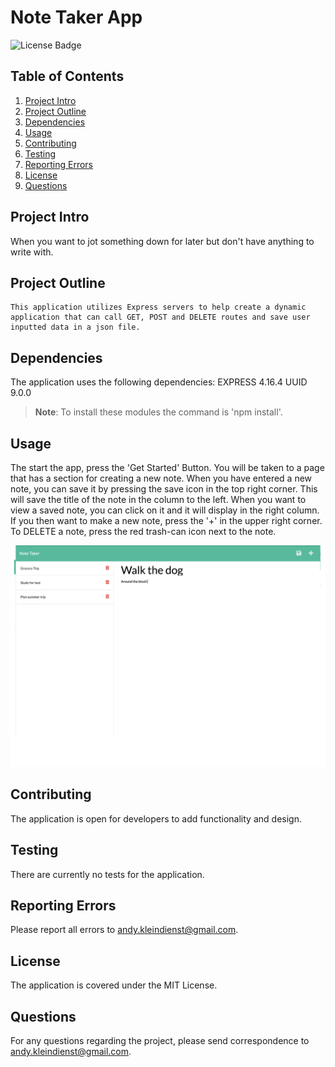 # Note Taker App

![License Badge](https://img.shields.io/github/license/andykb9b13/note-taker)

## Table of Contents
1. [Project Intro](#project-intro)
2. [Project Outline](#project-outline)
3. [Dependencies](#dependencies)
4. [Usage](#usage)
5. [Contributing](#contributing)
6. [Testing](#testing)
7. [Reporting Errors](#reporting-errors)
8. [License](#license)
9. [Questions](#questions)

## Project Intro
When you want to jot something down for later but don't have anything to write with.

## Project Outline
```
This application utilizes Express servers to help create a dynamic application that can call GET, POST and DELETE routes and save user inputted data in a json file.
```

## Dependencies
The application uses the following dependencies: 
EXPRESS 4.16.4
UUID 9.0.0
> **Note**: To install these modules the command is 'npm install'.

## Usage
The start the app, press the 'Get Started' Button. You will be taken to a page that has a section for creating a new note. When you have entered a new note, you can save it by pressing the save icon in the top right corner. This will save the title of the note in the column to the left. When you want to view a saved note, you can click on it and it will display in the right column. If you then want to make a new note, press the '+' in the upper right corner. To DELETE a note, press the red trash-can icon next to the note.

![Note-Taker App](assets/Note-Taker-App.png)

## Contributing
The application is open for developers to add functionality and design. 

## Testing
There are currently no tests for the application.

## Reporting Errors
Please report all errors to andy.kleindienst@gmail.com.

## License
The application is covered under the MIT License.

## Questions
For any questions regarding the project, please send correspondence to andy.kleindienst@gmail.com.





